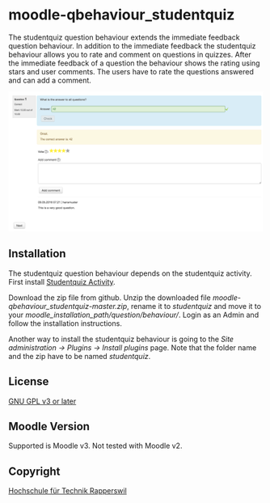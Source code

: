 # moodle-qbehaviour_studentquiz

The studentquiz question behaviour extends the immediate feedback question behaviour. 
In addition to the immediate feedback the studentquiz behaviour allows you to rate 
and comment on questions in quizzes. After the immediate feedback of a question
the behaviour shows the rating using stars and user comments. The users have to rate the questions answered and 
can add a comment.

![Screenshot](pix/illustration.png "Screenshot")

## Installation

The studentquiz question behaviour depends on the studentquiz activity. First install
[Studentquiz Activity](https://github.com/frankkoch/moodle-mod_studentquiz).

Download the zip file from github. Unzip the downloaded file *moodle-qbehaviour_studentquiz-master.zip*,
rename it to *studentquiz* and move it to your *moodle_installation_path/question/behaviour/*. Login as 
an Admin and follow the installation instructions. 

Another way to install the studentquiz behaviour is going to the *Site administration -> Plugins -> Install plugins* page. 
Note that the folder name and the zip have to be named *studentquiz*.

## License

[GNU GPL v3 or later](http://www.gnu.org/copyleft/gpl.html) 

## Moodle Version

Supported is Moodle v3. Not tested with Moodle v2.

## Copyright

[Hochschule für Technik Rapperswil](https://www.hsr.ch/)